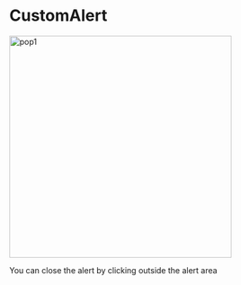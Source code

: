 # CustomAlert
<img width="395" alt="pop1" src="https://user-images.githubusercontent.com/13625204/35220494-eb7d7ee8-ffb9-11e7-87ef-79cad5a58d6d.png">

You can close the alert by clicking outside the alert area

